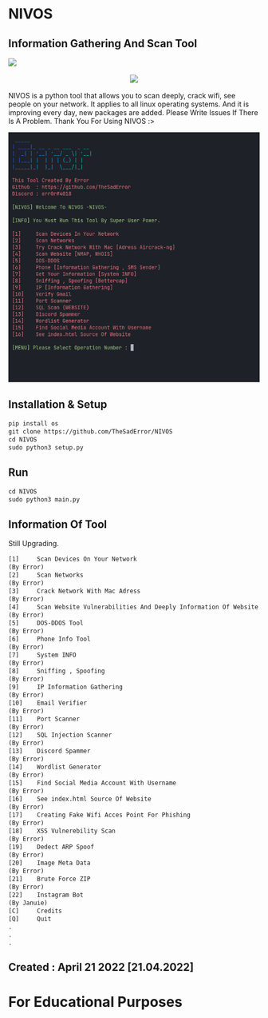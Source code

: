
# NIVOS
## Information Gathering And Scan Tool

![](https://visitor-badge.glitch.me/badge?page_id=TheSadError.TheSadError)
<div>
  <p align="center">
    <img src="https://github.com/TheSadError/NIVOS/blob/main/Images/c.png" width="700"> 
  </p>
</div>
NIVOS is a python tool that allows you to scan deeply, crack wifi, see people on your network. It applies to all linux operating systems. And it is improving every day, new packages are added. Please Write Issues If There Is A Problem. Thank You For Using NIVOS :>

<div>
  <p align="center">
    <img src="Images/s6a.png" width="800"> 
  </p>
</div>

## Installation & Setup
```
pip install os
git clone https://github.com/TheSadError/NIVOS
cd NIVOS
sudo python3 setup.py
```
## Run
```
cd NIVOS
sudo python3 main.py
```

## Information Of Tool

Still Upgrading.
```
[1]     Scan Devices On Your Network                                                        (By Error)
[2]     Scan Networks                                                                       (By Error)
[3]     Crack Network With Mac Adress                                                       (By Error)
[4]     Scan Website Vulnerabilities And Deeply Information Of Website                      (By Error)
[5]     DOS-DDOS Tool                                                                       (By Error)
[6]     Phone Info Tool                                                                     (By Error)
[7]     System INFO                                                                         (By Error)
[8]     Sniffing , Spoofing                                                                 (By Error)
[9]     IP Information Gathering                                                            (By Error)
[10]    Email Verifier                                                                      (By Error)
[11]    Port Scanner                                                                        (By Error)
[12]    SQL Injection Scanner                                                               (By Error)
[13]    Discord Spammer                                                                     (By Error)
[14]    Wordlist Generator                                                                  (By Error)
[15]    Find Social Media Account With Username                                             (By Error)
[16]    See index.html Source Of Website                                                    (By Error)
[17]    Creating Fake Wifi Acces Point For Phishing                                         (By Error)
[18]    XSS Vulnerebility Scan                                                              (By Error)
[19]    Dedect ARP Spoof                                                                    (By Error)
[20]    Image Meta Data                                                                     (By Error)
[21]    Brute Force ZIP                                                                     (By Error)
[22]    Instagram Bot                                                                       (By Januie)
[C]     Credits
[Q]     Quit
.
.
.
```

## Created : April 21 2022 [21.04.2022]

# For Educational Purposes
